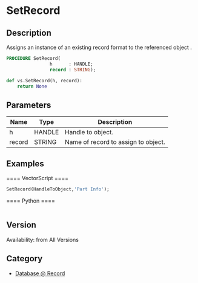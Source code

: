 # SetRecord

## Description
Assigns an instance of an existing record format to the referenced object .

```pascal
PROCEDURE SetRecord(
				h      : HANDLE;
				record : STRING);
```

```python
def vs.SetRecord(h, record):
    return None
```

## Parameters
|Name|Type|Description|
|---|---|---|
|h|HANDLE|Handle to object.|
|record|STRING|Name of record to assign to object.|

## Examples
==== VectorScript ====
```pascal
SetRecord(HandleToObject,'Part Info');
```
==== Python ====
```python

```

## Version
Availability: from All Versions

## Category
* [Database @ Record](../Categories/Database%20-%20Record.md)
